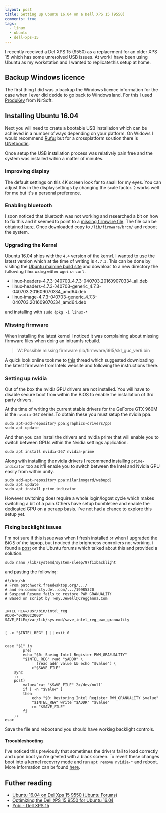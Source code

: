 ```yaml
---
layout: post
title: Setting up Ubuntu 16.04 on a Dell XPS 15 (9550)
comments: true
tags:
  - linux
  - ubuntu
  - dell-xps-15
---
```


I recently received a Dell XPS 15 (9550) as a replacement for an older XPS 15 which has some unresolved USB issues. At work I have been using Ubuntu as my workstation and I wanted to replicate this setup at home.

## Backup Windows licence

The first thing I did was to backup the Windows licence information for the case when I ever did decide to go back to Windows land. For this I used [ProduKey][1] from NirSoft.

## Installing Ubuntu 16.04

Next you will need to create a bootable USB installation which can be achieved in a number of ways depending on your platform. On Widows I would recommend [Rufus][7] but for a crossplatform solution there is [UNetbootin][8].

Once setup the USB installation process was relatively pain free and the system was installed within a matter of minutes.

### Improving display

The default settings on this 4K screen look far to small for my eyes. You can adjust this in the display settings by changing the scale factor. `2` works well for me but it's a personal preference.

### Enabling bluetooth

I soon noticed that bluetooth was not working and researched a bit on how to fix this and it seemed to point to a [missing firmware file][0]. The file can be obtained [here][5]. Once downloaded copy to `/lib/firmware/brcm/` and reboot the system.

### Upgrading the Kernel

Ubuntu 16.04 ships with the `4.4` version of the kernel. I wanted to use the latest version which at the time of writing is `4.7.3`. This can be done by visiting the [Ubuntu mainline build site][9] and download to a new directory the following files using either `wget` or `curl`.

- linux-headers-4.7.3-040703_4.7.3-040703.201609070334_all.deb
- linux-headers-4.7.3-040703-generic_4.7.3-040703.201609070334_amd64.deb
- linux-image-4.7.3-040703-generic_4.7.3-040703.201609070334_amd64.deb

and installing with `sudo dpkg -i linux-*`

### Missing firmware

When installing the latest kernel I noticed it was complaining about missing firmware files when doing an initramfs rebuild.

> W: Possible missing firmware /lib/firmware/i915/skl_guc_ver6.bin

A quick look online took me to [this][10] thread which suggested downloading the latest firmware from Intels website and following the instructions there.

### Setting up nvidia

Out of the box the nvidia GPU drivers are not installed. You will have to disable secure boot from within the BIOS to enable the installation of 3rd party drivers.

At the time of writing the current stable drivers for the GeForce GTX 960M is the `nvidia-367` series. To obtain these you must setup the nvidia ppa.

```
sudo apt-add-repository ppa:graphics-drivers/ppa
sudo apt update
```

And then you can install the drivers and nvidia prime that will enable you to switch between GPUs within the Nvidia settings application.

```
sudo apt install nvidia-367 nvidia-prime
```

Along with installing the nvidia drivers I recommend installing `prime-indicator` too as it'll enable you to switch between the Intel and Nvidia GPU easily from within unity.

```
sudo add-apt-repository ppa:nilarimogard/webupd8
sudo apt update
sudo apt install prime-indicator
```
However switching does require a whole login/logout cycle which makes switching a bit of a pain. Others have setup bumblebee and enable the dedicated GPU on a per app basis. I've not had a chance to explore this setup yet.

### Fixing backlight issues

I'm not sure if this issue was when I fresh installed or when I upgraded the BIOS of the laptop, but I noticed the brightness controllers not working. I found a [post][11] on the Ubuntu forums which talked about this and provided a solution.

 ```
sudo nano /lib/systemd/system-sleep/97fixbacklight
```

 and pasting the following:

```
#!/bin/sh
# From patchwork.freedesktop.org/.../
# and en.community.dell.com/.../19985320
# Suspend Resume fails to restore PWM_GRANUALITY
# Based on script by Tony.Jewell@Cregganna.Com


INTEL_REG=/usr/bin/intel_reg
ADDR="0x000c2000"
SAVE_FILE=/var/lib/systemd/save_intel_reg_pwm_granuality


[ -x "$INTEL_REG" ] || exit 0


case "$1" in
        pre)
        echo "$0: Saving Intel Register PWM_GRANUALITY"
        "$INTEL_REG" read "$ADDR" \
            | (read addr value && echo "$value") \
            >"$SAVE_FILE"
    sync
    ;;
    post)
        value=`cat "$SAVE_FILE" 2>/dev/null`
        if [ -n "$value" ]
        then
            echo "$0: Restoring Intel Register PWM_GRANUALITY $value"
            "$INTEL_REG" write "$ADDR" "$value"
            rm "$SAVE_FILE"
        fi
    ;;
esac
```

Save the file and reboot and you should have working backlight controls.

#### Trooubleshooting

I've noticed this previously that sometimes the drivers fail to load correctly and upon boot you're greeted with a black screen. To revert these changes boot into a kernel recovery mode and run `apt remove nvidia-*` and reboot. More information can be found [here][6].

## Futher reading

- [Ubuntu 16.04 on Dell Xps 15 9550 (Ubuntu Forums)][0]
- [Optimizing the Dell XPS 15 9550 for Ubuntu 16.04][4]
- [Yobi - Dell XPS 15][3]


[0]: https://ubuntuforums.org/showthread.php?t=2317843
[1]: http://www.nirsoft.net/utils/product_cd_key_viewer.html
[3]: http://wiki.yobi.be/wiki/Laptop_Dell_XPS_15
[4]: http://seb.mamessier.com/dell-xps-15-9550-ubuntu-16-04
[5]: https://www.dropbox.com/s/8goc4omhnzxij93/BCM-0a5c-6410.hcd?dl=0
[6]: http://askubuntu.com/a/163808/9543
[7]: https://rufus.akeo.ie/
[8]: https://unetbootin.github.io/
[9]: http://kernel.ubuntu.com/~kernel-ppa/mainline/v4.7.3/
[10]: http://askubuntu.com/a/811487/9543
[11]: https://ubuntuforums.org/showthread.php?t=2317843&page=11&p=13546756#post13546756
